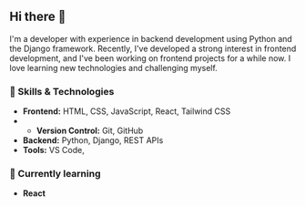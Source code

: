 ## Hi there 👋
I'm a developer with experience in backend development using Python and the Django framework. Recently, I've developed a strong interest in frontend development, and I've been working on frontend projects for a while now. I love learning new technologies and challenging myself.

### 🚀 Skills & Technologies

- **Frontend:** HTML, CSS, JavaScript, React, Tailwind CSS
- - **Version Control:** Git, GitHub
 - **Backend:** Python, Django, REST APIs
- **Tools:** VS Code, 

### 🌱 Currently learning
- **React** 


